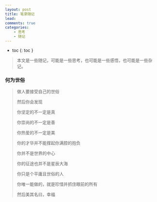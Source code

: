 ```yaml
---
layout: post
title: 笔录随记
lead: 
comments: true
categories: 
    - 思考
    - 随记
---
```


- toc
{: toc }  

> 本文是一些随记，可能是一些思考，也可能是一些感悟，也可能是一些杂记。

### 何为世俗

>做人要接受自己的世俗
>
>然后你会发现
>
>你坚定的不一定是真
>
>你崇尚的不一定是善
>
>你热爱的不一定是美
>
>你的才华并不能撑起你满腔的抱负
>
>你并不是世界的中心
>
>你的征途也并不是星辰大海
>
>你只是个平庸且世俗的人
>
>你唯一能做的，就是珍惜并抓住眼前的所有
>
>然后美其名曰，幸福